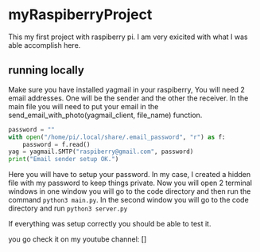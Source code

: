 # myRaspiberryProject

This my first project with raspiberry pi. I am very exicited with what I was able accomplish here. 

## running locally
Make sure you have installed yagmail in your raspiberry, You will need 2 email addresses. One will be the sender and the other the receiver. In the main file you will need to put your email in the send_email_with_photo(yagmail_client, file_name) function.

```python
password = ""
with open("/home/pi/.local/share/.email_password", "r") as f:
    password = f.read()
yag = yagmail.SMTP("raspiberry@gmail.com", password)
print("Email sender setup OK.")
```
Here you will have to setup your password. In my case, I created a hidden file with my password to keep things private.
Now you will open 2 terminal windows in one window you will go to the code directory and then run the command `python3 main.py`. In the second window you will go to the code directory and run `python3 server.py`

If everything was setup correctly you should be able to test it.

you go check it on my youtube channel: []
